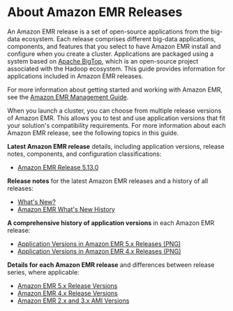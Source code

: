 # About Amazon EMR Releases<a name="emr-release-components"></a>

An Amazon EMR release is a set of open\-source applications from the big\-data ecosystem\. Each release comprises different big\-data applications, components, and features that you select to have Amazon EMR install and configure when you create a cluster\. Applications are packaged using a system based on [Apache BigTop](http://bigtop.apache.org/), which is an open\-source project associated with the Hadoop ecosystem\. This guide provides information for applications included in Amazon EMR releases\.

For more information about getting started and working with Amazon EMR, see the [Amazon EMR Management Guide](http://docs.aws.amazon.com/emr/latest/ManagementGuide/)\.

When you launch a cluster, you can choose from multiple release versions of Amazon EMR\. This allows you to test and use application versions that fit your solution's compatibility requirements\. For more information about each Amazon EMR release, see the following topics in this guide\.

**Latest Amazon EMR release** details, including application versions, release notes, components, and configuration classifications:
+ [Amazon EMR Release 5\.13\.0](emr-release-5x.md#emr-5130-release)

**Release notes** for the latest Amazon EMR releases and a history of all releases:
+ [What's New?](emr-whatsnew.md)
+ [Amazon EMR What's New History](emr-whatsnew-history.md)

**A comprehensive history of application versions** in each Amazon EMR release:
+ [Application Versions in Amazon EMR 5\.x Releases \(PNG\)](http://docs.aws.amazon.com/emr/latest/ReleaseGuide/images/emr-releases-5x.png)
+ [Application Versions in Amazon EMR 4\.x Releases \(PNG\)](http://docs.aws.amazon.com//emr/latest/ReleaseGuide/images/emr-releases-4x.png)

**Details for each Amazon EMR release** and differences between release series, where applicable:
+ [Amazon EMR 5\.x Release Versions](emr-release-5x.md)
+ [Amazon EMR 4\.x Release Versions](emr-release-4x.md)
+ [Amazon EMR 2\.x and 3\.x AMI Versions](emr-release-3x.md)